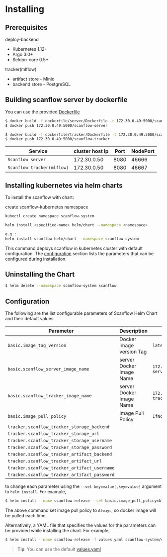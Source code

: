 # Installing 


## Prerequisites

deploy-backend
- Kubernetes 1.12+ 
- Argo 3.0+
- Seldon-core 0.5+

tracker(mlflow)
- artifact store - Minio
- backend store - PostgreSQL

## Building scanflow server by dockerfile

You can use the provided [Dockerfile](dockerfile/Dockerfile)

```bash
$ docker build -f dockerfile/server/Dockerfile -t 172.30.0.49:5000/scanflow-server .
$ docker push 172.30.0.49:5000/scanflow-server

$ docker build -f dockerfile/tracker/Dockerfile -t 172.30.0.49:5000/scanflow-tracker .
$ docker push 172.30.0.49:5000/scanflow-tracker
```

| Service|cluster host ip|Port|NodePort|
|----------------|-----------------|----------------|-------------|
|`Scanflow server`| 172.30.0.50 | 8080 | 46666 |
|`Scanflow tracker(mlflow)`|  172.30.0.50 | 8080 | 46667 |

## Installing kubernetes via helm charts

To install the scanflow with chart:

create scanflow-kubernetes namespace

```bash
kubectl create namespace scanflow-system
```

```bash
helm install <specified-name> helm/chart --namespace <namespace> 

e.g :
helm install scanflow helm/chart --namespace scanflow-system
```

This command deploys scanflow in kubernetes cluster with default configuration.  The [configuration](#configuration) section lists the parameters that can be configured during installation.


## Uninstalling the Chart

```bash
$ helm delete --namespace scanflow-system scanflow
```

## Configuration

The following are the list configurable parameters of Scanflow Helm Chart and their default values.

| Parameter|Description|Default Value|
|----------------|-----------------|----------------------|
|`basic.image_tag_version`| Docker image version Tag | `latest`|
|`basic.scanflow_server_image_name`|server Docker Image Name|`172.30.0.49/scanflow-server`|
|`basic.scanflow_tracker_image_name`|server Docker Image Name|`172.30.0.49/scanflow-tracker`|
|`basic.image_pull_policy`|Image Pull Policy|`IfNotPresent`|
|`tracker.scanflow_tracker_storage_backend`|||
|`tracker.scanflow_tracker_storage_url`|||
|`tracker.scanflow_tracker_storage_username`|||
|`tracker.scanflow_tracker_storage_password`|||
|`tracker.scanflow_tracker_artifact_backend`|||
|`tracker.scanflow_tracker_artifact_url`|||
|`tracker.scanflow_tracker_artifact_username`|||
|`tracker.scanflow_tracker_artifact_password`|||
to change each parameter using the `--set key=value[,key=value]` argument to `helm install`. For example,

```bash
$ helm install --name scanflow-release --set basic.image_pull_policy=Always scanflow-system/scanflow
```

The above command set image pull policy to `Always`, so docker image will be pulled each time.


Alternatively, a YAML file that specifies the values for the parameters can be provided while installing the chart. For example,

```bash
$ helm install --name scanflow-release -f values.yaml scanflow-system/scanflow
```

> **Tip**: You can use the default [values.yaml](helm/chart/values.yaml)
